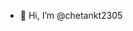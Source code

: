 - 👋 Hi, I’m @chetankt2305


<!---
chetankt2305/chetankt2305 is a ✨ special ✨ repository because its `README.md` (this file) appears on your GitHub profile.
You can click the Preview link to take a look at your changes.
--->
